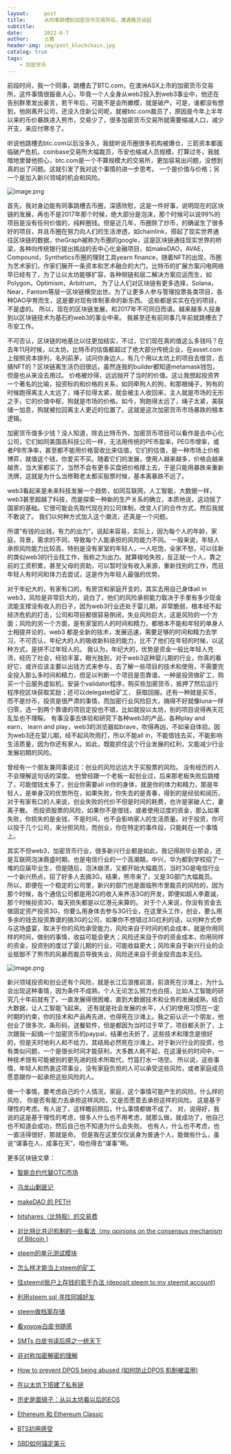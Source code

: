 ```yaml
---
layout:     post
title:      从同事跳槽到加密货币交易所后，遭遇裁员谈起
subtitle:   
date:       2022-6-7
author:     土猪
header-img: img/post_blockchain.jpg
catalog: true
tags:
    - 加密货币
---
```






前段时间，我一个同事，跳槽去了BTC.com，在澳洲ASX上市的加密货币交易所，这件事情很振奋人心，毕竟一个人全身从web2投入到web3事业中，他还在告别群里发出豪言，若干年后，可能不是会所嫩模，就是破产。可是，谁都没有想到，他刚离开公司，还没入住新公司呢，就被btc.com裁员了，原因是今年上半年以来的币价暴跌进入熊市，交易少了，很多加密货币交易所就需要缩减人口，减少开支，来应付寒冬了。

听说他跳槽去btc.com以后没多久，我就听说币圈很多机构被爆仓，三箭资本都面临破产危机，coinbase交易所大幅裁员，币安也缩减人员规模，打算过冬，我就暗地里替他担心，btc.com是一个不算规模大的交易所，更加容易出问题，没想到真的出了问题。这就引发了我对这个事情的进一步思考。 一个是价值与价格；另一个是加入新兴领域的机会和风险。

![image.png](https://images.hive.blog/DQmfBPpzkoDm9CNTJ1ws5x3dZcRfvn4zgGy7VMSeVvothR3/image.png)

首先，我对身边能有同事跳槽去币圈，深感欣慰，这是一件好事，说明现在的区块链的发展，再也不是2017年那个时候，绝大部分是泡沫，那个时候可以说99%的项目是没有任何价值的，纯粹圈钱。但是近几年，币圈除了炒币，的确诞生了很多好的项目，并且币圈在努力向人们的生活渗透，如chainlink，搭起了现实世界通往区块链的数据，theGraph被称为币圈的google，这是区块链通往现实世界的桥梁，各种向传统银行提出挑战的去中心化金融项目，如makeDAO，AVAE，Compound，Synthetics币圈的理财工具yearn finance，随着NFT的出现，币圈为艺术家们，作家们展开一条资本和艺术融合的大门，比特币的扩展方案闪电网络早已经有了，为了让以太坊能够扩容，各种侧链和层二解决方案应运而生，如Polygon，Optimism，Arbitrum， 为了让人们对区块链有更多选择，Solana，Near，Fantom等层一区块链横空出世。为了让更多人参与管理投票各类项目，各种DAO孕育而生，这是要对现有体制革命的新东西。 这些都是实实在在的项目，不是虚的。 所以，现在的区块链发展，和2017年不可同日而语。越来越多人投身到以区块链技术为基石的web3的事业中来。 我甚至还有前同事几年前就跳槽去了币安工作。


不可否认，区块链的地基比以往更加结实，不过，它们现在真的值这么多钱吗？在去年11月时候，以太坊，比特币的估值都超过了绝大部分传统企业，在asset.com上按照资本排列，名列前茅，试问你身边人，有几个用以太坊上的项目去借贷，去搞NFT的？区块链离生活仍旧很远，虽然连我的builder都知道metamask钱包，但是也从来没去用过。 价格被炒得，远远抛开了当时的价值。这让我想起投资界一个著名的比喻，投资标的和价格的关系，如同牵狗人的狗，和那根绳子，狗有的时候跑得离主人太远了，绳子拉得太紧，就会被主人收回来，主人就是市场的无形之手，它的价值中枢，狗就是市场的价格。如今，狗跑得太远了，绳子太紧，美联储一加息，狗就被拉回离主人更近的位置了。这就是这次加密货币市场暴跌的根本逻辑。 


加密货币值多少钱？没人知道，除去比特币外，加密货币项目可以看作是去中心化公司，它们如同美国高科技公司一样，无法用传统的PE市盈率，PEG市增率，或者PB市净率，甚至都不能用价格营收比来估值，它们的估值，是一种市场上价格博弈，就值这个钱，你爱买不买。随着它们的发展，使用人越来越多，价格会越来越贵，当大家都买了，当然不会有更多买盘把价格撑上去，于是只能用暴跌来重新洗牌，这就是为什么当修鞋老太都买股票时候，基本离暴跌不远了。

web3看起来是未来科技发展一个趋势，如同互联网，人工智能，大数据一样，web3甚至超越了科技，而是探索一种新的生产关系的确立，本质地说，这动摇了国家的基础。它很可能会先取代现在的公司体制，改变人们的合作方式，然后我就不敢说了。 我们以何种方式加入这个潮流，还真是一个问题。 

所谓“有钱的出钱，有力的出力”，说起来容易，实际上，因为每个人的年龄，家庭，背景，需求的不同，导致每个人能承担的风险能力不同。 一般来说，年轻人承担风险能力比较高，特别是没有家室的年轻人，一人吃饱，全家不愁，可以往新的类似web3的行业找工作，我称之为出力。就算梭哈失败，反正就一个人，靠之前的工资积累，甚至父母的资助，可以暂时没有收入来源，重新找别的工作，而且年轻人有时间和体力去尝试，这是作为年轻人最强的优势。 


对于年纪大的，有家有口的，有房贷和家庭开支的，其实去用自己身体all in web3，风险是非常巨大的，说白了，他们的风险承担能力取决于手里有多少现金流能支撑没有收入的日子，因为web3行业还处于婴儿期，非常脆弱，根本经不起经济危机的打击，公司和项目都很容易倒闭，失业风险巨大，这是风险的一个方面；风险的另一个方面，是有家室的人的时间和精力，都根本不能和年轻的单身人士相提并论的，web3 都是全新的技术，发展迅速，需要足够的时间和精力去学习，不可否认，年纪大的人的吸收新科技的能力，比不了他们在年轻的时候，以这种方式，是拼不过年轻人的。 我认为，年纪大的，优势是资金一般比年轻人充沛，经历了社会，经验丰富，眼光独到，对于web3这种婴儿期的行业，你真的看好它，或许应该主要以出钱方式来参与，去了解一些项目的技术和使用，不需要完全投入那么多时间和精力，但足以判断一个项目是否靠谱。一种是投资做矿工，购买一个云服务虚拟机，安装个validator程序，购买些加密货币，抵押了然后运行程序挖区块获取奖励；还可以delegate给矿工， 获取回报。还有一种就是买币，而不是炒币，投资是很严肃的事情，而加密行业风险巨大，搞得不好就像luna一样归零，选一到两个靠谱的项目定投也不错，比如就投以太坊，别的项目说得再天花乱坠也不理睬。 有事没事去体验和研究下各种web3的产品，各种play and earn， learn and play，web3的浏览器如brave，吹得再凶，不如亲自体验。因为web3还在婴儿期，经不起风吹雨打，所以不能all in，不能借钱去买，不能影响生活质量，因为你还有家人。如此，既能抓住这个行业发展的红利，又能减少行业发展初期的风险。

曾经有一个朋友兼同事说过：创业的风险远远大于买股票的风险。 没有经历的人不会理解这句话的深度。 他曾经跟一个老板一起创业过，后来那老板失败后跳楼了，可能借钱太多了，创业你需要all in你的身体，就是你的体力和精力，那是年轻人，是单身汉的优势所在，如果失败，你失去的是青春，得到的是经验和阅历，对于有家有口的人来说，创业失败的代价不但是时间的耗费，也许是家破人亡，妻离子散。 而投资股票的风险，如果你不是借钱，或者使用过度的资金，那么如果失败，你损失的是金钱，不是时间，也不会影响家人的生活质量。对于投资，你可以投于几个公司，来分担风险，而创业，你在特定的事件段，只能耗在一个事情上。

其实不但web3，加密货币行业，很多新兴行业都是如此，我记得刚毕业那会，还是互联网泡沫鼎盛时期，也是电信行业的一个高潮期，中兴，华为都到学校招了一堆的应届毕业生，但是随后，泡沐崩溃，又都开始大幅裁员，当时3G是电信行业一个新兴热点，招了好多人去搞3G，结果，熊市来了，又是3G部门大幅裁员。 所以，即便在一个稳定的公司里，新兴的部门也是面临熊市里裁员的风险的，因为那个时候，各个通信公司都是用2G的收入来养活3G的开发，即便如超人李嘉诚，那个时候投资3G，每天损失都是以亿港元来算的。 对于个人来说，你没有资金去做固定资产投资3G，你要么用身体去参与3G行业，在这里头工作，创业，要么用多余的钱去投资靠谱的搞3G的公司，如果你不想错过3G红利的话，以何种方式参与这场盛宴，取决于你的风险承受能力，风险来自于时间的机会成本，就是你用同样的时间，做别的事情，收益可能会更大；风险还来自于你的资金成本，你用同样的资金，投资别的度过了婴儿期的行业，可能收益更大；风险来自于新兴行业的企业抵御不了熊市的风暴而裁员导致失业，风险还来自于资金投资血本无归。

![image.png](https://images.hive.blog/DQmPXYq8crxiWsz4pVndCBm21k8E1K4d1VDSGZdrbF1iCpp/image.png)

新兴领域投资和创业还有个风险，就是长江后浪推前浪，前浪死在沙滩上，为什么会出现这种事情，因为条件不成熟，个人无论怎么努力也白搭，比如人工智能的研究几十年前就有了，一直发展得很困难，直到大数据技术和业务的发展成熟，结合大数据，让人工智能飞起来。 还有就是社会发展的水平，人们的使用习惯在一定时期的约束，你的技术和产品再先进，也得死在沙滩上。我之前认识一个朋友，他创业了很多次，条形码，送餐软件，但是都因为当时过于早了，项目都夭折了，上次跟我一起搞一个加密货币的paypal，结果也夭折了，这些技术和理念是很好的，但是天时地利人和不给力，其结局必然死在沙滩上。对于新兴行业的投资，也有类似问题，一个是很长时间才能获利，大多数人耗不起，在这漫长的时间中，一种技术很有可能被别的更先进的技术所取代，竹篮打水一场空。 所以说，这些事情，年轻人和热衷这项事业，没有家庭负担的人可以承受这些风险，或者家庭成员愿意跟你一起承担这些风险的人。

做一个事情，要考虑自己的个人情况，家庭，这个事情可能产生的风险，什么样的风险， 你是否有能力去承担这样风险，又是否愿意去承担这样的风险。 这是基于理性的考虑。有人说了，这样瞻前顾后，什么事情都做不成了。 对，说得好，我说的这是基于理性的考虑，很多人什么也不用考虑，就那么做，就成功了，他自己也不知道会成功，然后自己也不知道为什么会失败。 也有人，什么也不考虑，也一直活得很好，那就是命。 但是我在这里仅仅说身为普通个人，能做些什么，虽说“谋事在人，成事在天”，咱也得去“谋事”啊。









更多区块链文章：

- [智能合约代替OTC市场](http://livinginau.life/2019/12/10/%E6%99%BA%E8%83%BD%E5%90%88%E7%BA%A6%E4%BB%A3%E6%9B%BFotc%E5%B8%82%E5%9C%BA/)
- 
  [乌龙山剿匪记](http://livinginau.life/2019/11/25/%E4%B9%8C%E9%BE%99%E5%B1%B1%E5%89%BF%E5%8C%AA%E8%AE%B0/)

- 
  [makeDAO 的 PETH](http://livinginau.life/2019/11/16/makeDAO_peth/)

- 
  [bitshares（比特股）的交易费](http://livinginau.life/2019/11/16/bitshares-%E6%AF%94%E7%89%B9%E8%82%A1-%E7%9A%84%E4%BA%A4%E6%98%93%E8%B4%B9/)

- 
  [对比特比共识机制的一些看法（my opinions on the consensus mechanism of Bitcoin )](http://livinginau.life/2019/03/05/%E5%AF%B9%E6%AF%94%E7%89%B9%E6%AF%94%E5%85%B1%E8%AF%86%E6%9C%BA%E5%88%B6%E7%9A%84%E4%B8%80%E4%BA%9B%E7%9C%8B%E6%B3%95/)

- 
  [steem的单元测试模块](http://livinginau.life/2018/10/23/steem%E7%9A%84%E5%8D%95%E5%85%83%E6%B5%8B%E8%AF%95%E6%A8%A1%E5%9D%97/)

- 
  [怎么样才能当上steem的矿工](http://livinginau.life/2018/10/20/%E6%80%8E%E4%B9%88%E6%A0%B7%E6%89%8D%E8%83%BD%E5%BD%93%E4%B8%8Asteem%E7%9A%84%E7%9F%BF%E5%B7%A5/)

- 
  [往steemit账户上存钱的若干办法 (deposit steem to my steemit account)](http://livinginau.life/2018/10/20/%E5%BE%80steemit%E8%B4%A6%E6%88%B7%E4%B8%8A%E5%AD%98%E9%92%B1%E7%9A%84%E8%8B%A5%E5%B9%B2%E5%8A%9E%E6%B3%95/)

- 
  [利用steem sql 寻找同城好友](http://livinginau.life/2018/10/20/%E5%88%A9%E7%94%A8steem-sql-%E5%AF%BB%E6%89%BE%E5%90%8C%E5%9F%8E%E5%A5%BD%E5%8F%8B/)

- 
  [steem做档案存储](http://livinginau.life/2018/10/20/steem-%E5%81%9A%E6%A1%A3%E6%A1%88%E5%AD%98%E5%82%A8/)

- 
  [看yoyow白皮书随感](http://livinginau.life/2018/01/16/%E7%9C%8Byoyow%E7%99%BD%E7%9A%AE%E4%B9%A6%E9%9A%8F%E6%84%9F/)

- 
  [SMTs 白皮书读后感之一统天下](http://livinginau.life/2017/12/06/SMTs-%E7%99%BD%E7%9A%AE%E4%B9%A6%E8%AF%BB%E5%90%8E%E6%84%9F%E4%B9%8B%E4%B8%80%E7%BB%9F%E5%A4%A9%E4%B8%8B/)

- 
  [非对称加密解密的理解](http://livinginau.life/2017/12/05/%E9%9D%9E%E5%AF%B9%E7%A7%B0%E5%8A%A0%E5%AF%86%E8%A7%A3%E5%AF%86%E7%9A%84%E7%90%86%E8%A7%A3/)

- 
  [How to prevent DPOS being abused (如何防止DPOS 机制被滥用)](http://livinginau.life/2017/12/05/%E5%A6%82%E4%BD%95%E9%98%B2%E6%AD%A2DPOS-%E6%9C%BA%E5%88%B6%E8%A2%AB%E6%BB%A5%E7%94%A8/)

- 
  [在以太坊下搭建了私有链](http://livinginau.life/2017/12/05/%E5%9C%A8%E4%BB%A5%E5%A4%AA%E5%9D%8A%E4%B8%8B%E6%90%AD%E5%BB%BA%E4%BA%86%E7%A7%81%E6%9C%89%E9%93%BE/)

- 
  [历史是面镜子：从以太坊看以后的EOS](http://livinginau.life/2017/12/05/%E4%BB%8E%E4%BB%A5%E5%A4%AA%E5%9D%8A%E7%9C%8B%E4%BB%A5%E5%90%8E%E7%9A%84EOS/)

- 
  [Ethereum 和 Ethereum Classic](http://livinginau.life/2017/12/05/Ethereum-%E5%92%8C-Ethereum-Classic/)

- 
  [BTS初用感受](http://livinginau.life/2017/12/05/BTS%E5%88%9D%E7%94%A8%E6%84%9F%E5%8F%97/)

- [SBD如何锚定美元](http://livinginau.life/2017/10/05/sbd-peg-to-usd/)